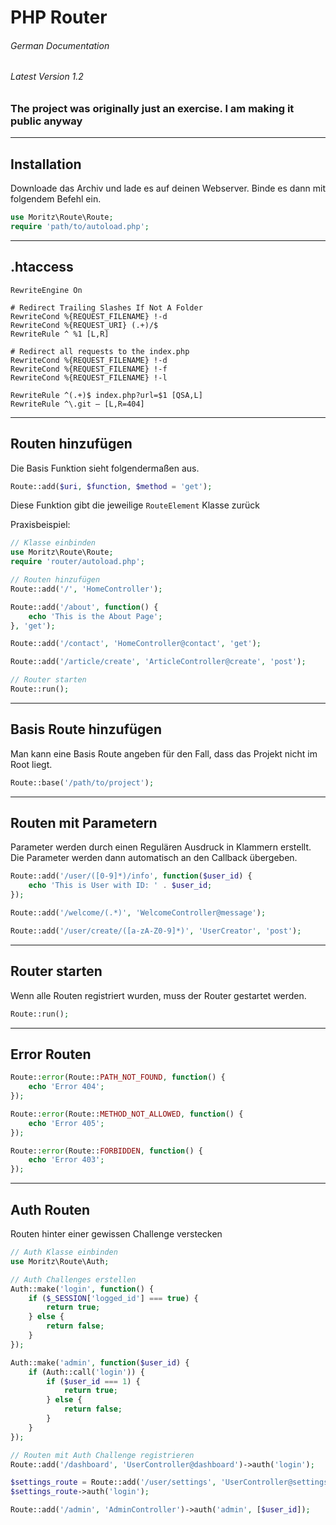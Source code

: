 # PHP Router
###### German Documentation
###### Latest Version 1.2

### The project was originally just an exercise. I am making it public anyway

-------------------------------------------------------------------

## Installation
Downloade das Archiv und lade es auf deinen Webserver. Binde es dann mit folgendem Befehl ein.

```php
use Moritz\Route\Route;
require 'path/to/autoload.php';
```

-------------------------------------------------------------------

## .htaccess

```apacheconf
RewriteEngine On

# Redirect Trailing Slashes If Not A Folder
RewriteCond %{REQUEST_FILENAME} !-d
RewriteCond %{REQUEST_URI} (.+)/$
RewriteRule ^ %1 [L,R]

# Redirect all requests to the index.php
RewriteCond %{REQUEST_FILENAME} !-d
RewriteCond %{REQUEST_FILENAME} !-f
RewriteCond %{REQUEST_FILENAME} !-l

RewriteRule ^(.+)$ index.php?url=$1 [QSA,L]
RewriteRule ^\.git – [L,R=404]
```

-------------------------------------------------------------------

## Routen hinzufügen
Die Basis Funktion sieht folgendermaßen aus.

```php
Route::add($uri, $function, $method = 'get');
```

Diese Funktion gibt die jeweilige `RouteElement` Klasse zurück

Praxisbeispiel:
```php
// Klasse einbinden
use Moritz\Route\Route;
require 'router/autoload.php';

// Routen hinzufügen
Route::add('/', 'HomeController');

Route::add('/about', function() {
    echo 'This is the About Page';
}, 'get');

Route::add('/contact', 'HomeController@contact', 'get');

Route::add('/article/create', 'ArticleController@create', 'post');

// Router starten
Route::run();
```

-------------------------------------------------------------------

## Basis Route hinzufügen
Man kann eine Basis Route angeben für den Fall, dass das Projekt nicht im Root liegt.

```php
Route::base('/path/to/project');
```

-------------------------------------------------------------------

## Routen mit Parametern
Parameter werden durch einen Regulären Ausdruck in Klammern erstellt. Die Parameter werden dann automatisch an den Callback übergeben.

```php
Route::add('/user/([0-9]*)/info', function($user_id) {
    echo 'This is User with ID: ' . $user_id;
});

Route::add('/welcome/(.*)', 'WelcomeController@message');

Route::add('/user/create/([a-zA-Z0-9]*)', 'UserCreator', 'post');
```

-------------------------------------------------------------------

## Router starten
Wenn alle Routen registriert wurden, muss der Router gestartet werden.

```php
Route::run();
```

-------------------------------------------------------------------

## Error Routen

```php
Route::error(Route::PATH_NOT_FOUND, function() {
    echo 'Error 404';
});

Route::error(Route::METHOD_NOT_ALLOWED, function() {
    echo 'Error 405';
});

Route::error(Route::FORBIDDEN, function() {
    echo 'Error 403';
});
```
-------------------------------------------------------------------

## Auth Routen
Routen hinter einer gewissen Challenge verstecken

```php
// Auth Klasse einbinden
use Moritz\Route\Auth;

// Auth Challenges erstellen
Auth::make('login', function() {
    if ($_SESSION['logged_id'] === true) {
        return true;
    } else {
        return false;
    }
});

Auth::make('admin', function($user_id) {
    if (Auth::call('login')) {
        if ($user_id === 1) {
            return true;
        } else {
            return false;
        }
    }
});

// Routen mit Auth Challenge registrieren
Route::add('/dashboard', 'UserController@dashboard')->auth('login');

$settings_route = Route::add('/user/settings', 'UserController@settings');
$settings_route->auth('login');

Route::add('/admin', 'AdminController')->auth('admin', [$user_id]);
```

